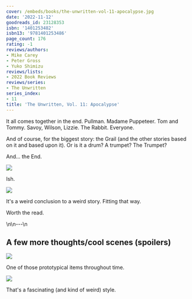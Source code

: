 ```yaml
---
cover: /embeds/books/the-unwritten-vol-11-apocalypse.jpg
date: '2022-11-12'
goodreads_id: 23128353
isbn: '1401253482'
isbn13: '9781401253486'
page_count: 176
rating: -1
reviews/authors:
- Mike Carey
- Peter Gross
- Yuko Shimizu
reviews/lists:
- 2022 Book Reviews
reviews/series:
- The Unwritten
series_index:
- 11
title: 'The Unwritten, Vol. 11: Apocalypse'
---
```

It all comes together in the end. Pullman. Madame Puppeteer. Tom and Tommy. Savoy, Wilson, Lizzie. The Rabbit. Everyone. 

And of course, for the biggest story: the Grail (and the other stories based on it and based upon it). Or is it a drum? A trumpet? The Trumpet?

And... the End. 

![](/embeds/books/attachments/unwritten-11-6820cf.png)

Ish. 

![](/embeds/books/attachments/unwritten-11-8fd281.png)

It's a weird conclusion to a weird story. Fitting that way. 

Worth the read. 

<!--more-->\n\n---\n

## A few more thoughts/cool scenes (spoilers)

![](/embeds/books/attachments/unwritten-11-9c9f25.png)

One of those prototypical items throughout time. 

![](/embeds/books/attachments/unwritten-11-02094e.png)

That's a fascinating (and kind of weird) style. 

